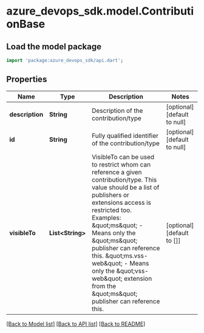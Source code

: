 # azure_devops_sdk.model.ContributionBase

## Load the model package
```dart
import 'package:azure_devops_sdk/api.dart';
```

## Properties
Name | Type | Description | Notes
------------ | ------------- | ------------- | -------------
**description** | **String** | Description of the contribution/type | [optional] [default to null]
**id** | **String** | Fully qualified identifier of the contribution/type | [optional] [default to null]
**visibleTo** | **List&lt;String&gt;** | VisibleTo can be used to restrict whom can reference a given contribution/type. This value should be a list of publishers or extensions access is restricted too.  Examples: \&quot;ms\&quot; - Means only the \&quot;ms\&quot; publisher can reference this. \&quot;ms.vss-web\&quot; - Means only the \&quot;vss-web\&quot; extension from the \&quot;ms\&quot; publisher can reference this. | [optional] [default to []]

[[Back to Model list]](../README.md#documentation-for-models) [[Back to API list]](../README.md#documentation-for-api-endpoints) [[Back to README]](../README.md)


